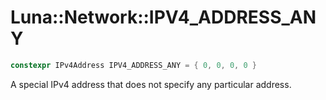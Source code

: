 # Luna::Network::IPV4_ADDRESS_ANY

```c++
constexpr IPv4Address IPV4_ADDRESS_ANY = { 0, 0, 0, 0 }
```

A special IPv4 address that does not specify any particular address. 

